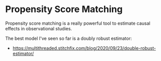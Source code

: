 # Propensity Score Matching

Propensity score matching is a really powerful tool to estimate causal effects in observational studies.

The best model I've seen so far is a doubly robust estimator:

* https://multithreaded.stitchfix.com/blog/2020/09/23/double-robust-estimator/

